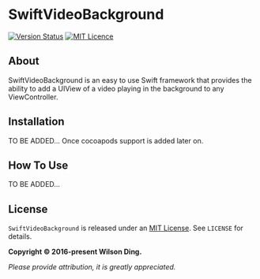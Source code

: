 # SwiftVideoBackground

[![Version Status](https://img.shields.io/cocoapods/v/SwiftVideoBackground.svg)][podLink]
[![MIT Licence](https://badges.frapsoft.com/os/mit/mit.png?v=103)][mitLink]

## About

SwiftVideoBackground is an easy to use Swift framework that provides the ability to add a UIView of a video playing in the background to any ViewController.

## Installation

TO BE ADDED... Once cocoapods support is added later on.

## How To Use

TO BE ADDED...

## License

`SwiftVideoBackground` is released under an [MIT License][mitLink]. See `LICENSE` for details.

**Copyright &copy; 2016-present Wilson Ding.**

*Please provide attribution, it is greatly appreciated.*

[podLink]:https://cocoapods.org/pods/SwiftVideoBackground
[mitLink]:http://opensource.org/licenses/MIT
